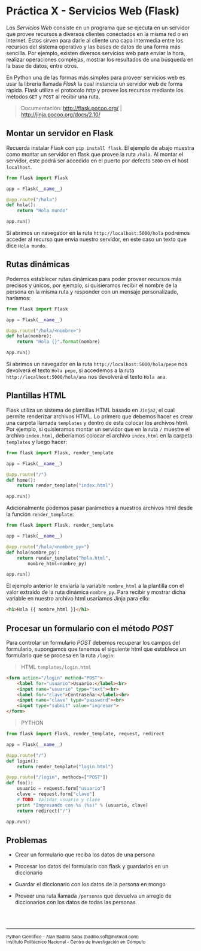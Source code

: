 # Práctica X - Servicios Web (Flask)

Los *Servicios Web* consiste en un programa que se ejecuta en un servidor que provee recursos a diversos clientes conectados en la misma red o en internet. Estos sirven para darle al cliente una capa intermedia entre los recursos del sistema operativo y las bases de datos de una forma más sencilla. Por ejemplo, existen diversos servicios web para enviar la hora, realizar operaciones complejas, mostrar los resultados de una búsqueda en la base de datos, entre otros.

En Python una de las formas más simples para proveer servicios web es usar la librería llamada *Flask* la cual instancia un servidor web de forma rápida. Flask utiliza el protocolo *http* y provee los recursos mediante los métodos `GET` y `POST` al recibir una ruta.

> Documentación: http://flask.pocoo.org/ | http://jinja.pocoo.org/docs/2.10/

## Montar un servidor en Flask

Recuerda instalar Flask con `pip install flask`. El ejemplo de abajo muestra como montar un servidor en flask que provee la ruta `/hola`. Al montar el servidor, este podrá ser accedido en el puerto por defecto `5000` en el host `localhost`.

~~~py
from flask import Flask

app = Flask(__name__)

@app.route("/hola")
def hola():
	return "Hola mundo"

app.run()
~~~

Si abrimos un navegador en la ruta `http://localhost:5000/hola` podremos acceder al recurso que envia nuestro servidor, en este caso un texto que dice `Hola mundo`.

## Rutas dinámicas

Podemos establecer rutas dinámicas para poder proveer recursos más precisos y únicos, por ejemplo, si quisieramos recibir el nombre de la persona en la misma ruta y responder con un mensaje personalizado, haríamos:

~~~py
from flask import Flask

app = Flask(__name__)

@app.route("/hola/<nombre>")
def hola(nombre):
	return "Hola {}".format(nombre)

app.run()
~~~

Si abrimos un navegador en la ruta `http://localhost:5000/hola/pepe` nos devolverá el texto `Hola pepe`, si accedemos a la ruta `http://localhost:5000/hola/ana` nos devolverá el texto `Hola ana`.

## Plantillas HTML

Flask utiliza un sistema de plantillas HTML basado en `Jinja2`, el cual permite renderizar archivos HTML. Lo primero que debemos hacer es crear una carpeta llamada `templates` y dentro de esta colocar los archivos html. Por ejemplo, si quisieramos montar un servidor que en la ruta `/` muestre el archivo `index.html`, deberíamos colocar el archivo `index.html` en la carpeta `templates` y luego hacer:

~~~py
from flask import Flask, render_template

app = Flask(__name__)

@app.route("/")
def home():
	return render_template("index.html")

app.run()
~~~

Adicionalmente podemos pasar parámetros a nuestros archivos html desde la función `render_template`:

~~~py
from flask import Flask, render_template

app = Flask(__name__)

@app.route("/hola/<nombre_py>")
def hola(nombre_py):
	return render_template("hola.html",
		nombre_html=nombre_py)

app.run()
~~~

El ejemplo anterior le enviaría la variable `nombre_html` a la plantilla con el valor extraído de la ruta dinámica `nombre_py`. Para recibir y mostrar dicha variable en nuestro archivo html usaríamos Jinja para ello:

~~~html
<h1>Hola {{ nombre_html }}</h1>
~~~ 

## Procesar un formulario con el método *POST*

Para controlar un formulario *POST* debemos recuperar los campos del formulario, supongamos que tenemos el siguiente html que establece un formulario que se procesa en la ruta `/login`:

> HTML `templates/login.html`

~~~html
<form action="/login" method="POST">
    <label for="usuario">Usuario:</label><br>
    <input name="usuario" type="text"><br>
    <label for="clave">Contraseña:</label><br>
    <input name="clave" type="password"><br>
    <input type="submit" value="ingresar">
</form>
~~~

> PYTHON

~~~py
from flask import Flask, render_template, request, redirect

app = Flask(__name__)

@app.route("/")
def login():
	return render_template("login.html")

@app.route("/login", methods=["POST"])
def foo():
	usuario = request.form["usuario"]
	clave = request.form["clave"]
	# TODO: Validar usuario y clave
	print "Ingresando con %s (%s)" % (usuario, clave)
	return redirect("/")

app.run()
~~~

## Problemas

* Crear un formulario que reciba los datos de una persona

* Procesar los datos del formulario con flask y guardarlos en un diccionario

* Guardar el diccionario con los datos de la persona en mongo

* Proveer una ruta llamada `/personas` que devuelva un arreglo de diccionarios con los datos de todas las personas

<br><br>
<hr>
<small>
Python Científico - Alan Badillo Salas (badillo.soft@hotmail.com)<br>
Instituto Politécnico Nacional - Centro de Investigación en Cómputo
</small>
